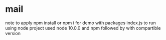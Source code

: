 # mail
note to apply npm install or npm i for demo with packages
index.js to run using node
project used node 10.0.0 and npm followed by with compartible version
